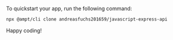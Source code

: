 To quickstart your app, run the following command: 

```bash
npx @ampt/cli clone andreasfuchs201659/javascript-express-api
```

Happy coding!